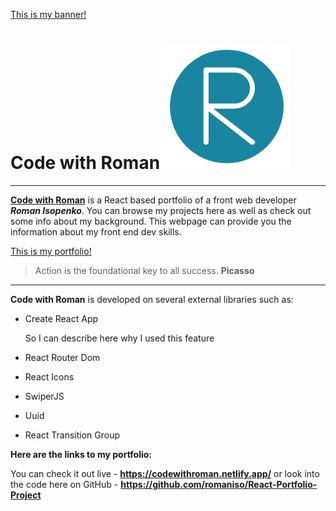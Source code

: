 [This is my banner!](/src/assets/images/banner-for-readme.png)
# Code with Roman ![This is my logo!](/src/assets/images/logo-dark.png)

---

**[Code with Roman](https://codewithroman.netlify.app)** is a React based portfolio of a front web developer ***Roman Isopenko***. You can browse my projects here as well as check out some info about my background. This webpage can provide you the information about my front end dev skills.

[This is my portfolio!](/src/assets/images/projects/roman's-code.png)

> Action is the foundational key to all success.
**Picasso**

---

**Code with Roman** is developed on several external libraries such as:

- Create React App

    So I can describe here why I used this feature

- React Router Dom
- React Icons
- SwiperJS
- Uuid
- React Transition Group

**Here are the links to my portfolio:**

You can check it out live - **<https://codewithroman.netlify.app/>**
or look into the code here on GitHub - **<https://github.com/romaniso/React-Portfolio-Project>**
